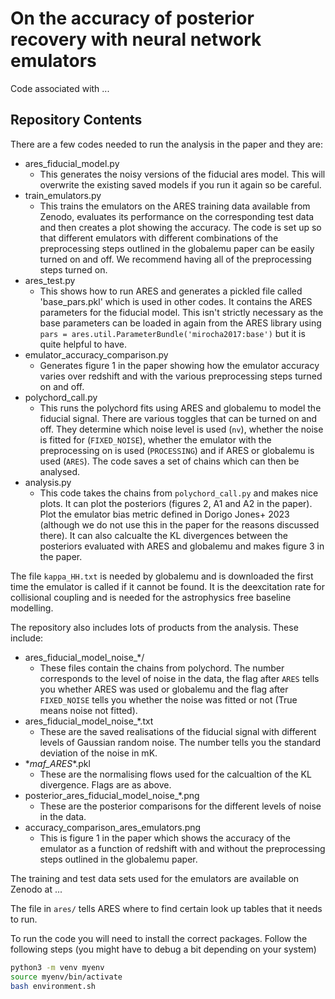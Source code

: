 # On the accuracy of posterior recovery with neural network emulators

Code associated with ...

## Repository Contents

There are a few codes needed to run the analysis in the paper and they are:

- ares_fiducial_model.py
    - This generates the noisy versions of the fiducial ares model. This will
    overwrite the existing saved models if you run it again so be careful.
- train_emulators.py 
    - This trains the emulators on the ARES training data available from
    Zenodo, evaluates its performance on the corresponding test data
    and then creates a plot showing the accuracy. The code is set up so that
    different emulators with different combinations of the preprocessing steps
    outlined in the globalemu paper can be easily turned on and off. We 
    recommend having all of the preprocessing steps turned on.
- ares_test.py
    - This shows how to run ARES and generates a pickled file called
    'base_pars.pkl' which is used in other codes. It contains the ARES
    parameters for the fiducial model. This isn't strictly necessary as the
    base parameters can be loaded in again from the ARES library using 
    `pars = ares.util.ParameterBundle('mirocha2017:base')` but it is
    quite helpful to have.
- emulator_accuracy_comparison.py
    - Generates figure 1 in the paper showing how the emulator accuracy
    varies over redshift and with the various preprocessing steps turned on and
    off.
- polychord_call.py
    - This runs the polychord fits using ARES and globalemu to model the fiducial
    signal. There are various toggles that can be turned on and off. They
    determine which noise level is used (`nv`), whether the noise is
    fitted for (`FIXED_NOISE`), whether the emulator with the preprocessing
    on is used (`PROCESSING`) and if ARES or globalemu is used (`ARES`). The
    code saves a set of chains which can then be analysed.
- analysis.py
    - This code takes the chains from `polychord_call.py` and makes nice plots.
    It can plot the posteriors (figures 2, A1 and A2 in the paper). Plot the
    emulator bias metric defined in Dorigo Jones+ 2023 (although we do not use
    this in the paper for the reasons discussed there). It can also calcualte
    the KL divergences between the posteriors evaluated with ARES and globalemu
    and makes figure 3 in the paper.

The file `kappa_HH.txt` is needed by globalemu and is downloaded the first time
the emulator is called if it cannot be found. It is the deexcitation rate for
collisional coupling and is needed for the astrophysics free baseline modelling.

The repository also includes lots of products from the analysis. These include:

- ares_fiducial_model_noise_*/
    - These files contain the chains from polychord. The number corresponds to
    the level of noise in the data, the flag after `ARES` tells you whether
    ARES was used or globalemu and the flag after `FIXED_NOISE` tells you
    whether the noise was fitted or not (True means noise not fitted).
- ares_fiducial_model_noise_*.txt
    - These are the saved realisations of the fiducial signal with different
    levels of Gaussian random noise. The number tells you the standard
    deviation of the noise in mK.
- *_maf_ARES_\*.pkl
    - These are the normalising flows used for the calcualtion of the KL 
    divergence. Flags are as above.
- posterior_ares_fiducial_model_noise_*.png
    - These are the posterior comparisons for the different levels of noise in
    the data.
- accuracy_comparison_ares_emulators.png
    - This is figure 1 in the paper which shows the accuracy of the 
    emulator as a function of redshift with and without the preprocessing steps
    outlined in the globalemu paper.

The training and test data sets used for the emulators are available on
Zenodo at ...

The file in `ares/` tells ARES where to find certain look up tables that it
needs to run. 

To run the code you will need to install the correct packages. Follow the following
steps (you might have to debug a bit depending on your system)

```bash
python3 -m venv myenv
source myenv/bin/activate
bash environment.sh
```

